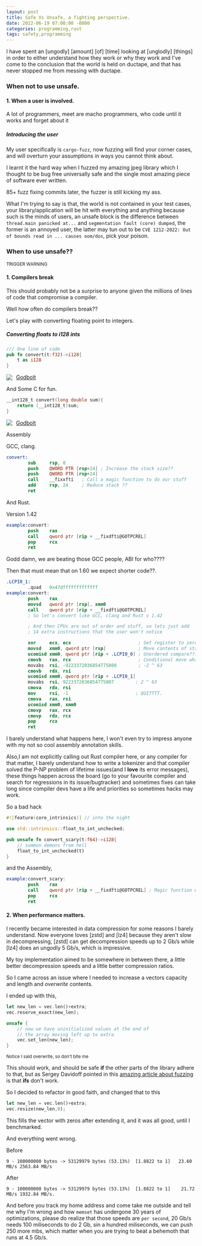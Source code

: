```yaml
---
layout: post
title: Safe Vs Unsafe, a fighting perspective.
date: 2022-06-19 07:00:00 -0000
categories: programming,rust
tags: safety,programming
---
```


I have spent an [ungodly]  [amount] [of] [time] looking at [unglodly] [things] in order to either understand how they work or why they work and I've come to the conclusion that the world is held on ductape, and that has never stopped me from messing with ductape.


### When not to use unsafe.

#### 1. When a user is involved.

A lot of programmers, meet are macho programmers, who code until it works and forget about it

##### Introducing the user

My user specifically is `cargo-fuzz`, now fuzzing will find your corner cases, and will overturn your assumptions in ways you cannot think about.

I learnt it the hard way when I fuzzed my amazing jpeg library which I thought to be bug free universally safe and the single most amazing piece of software ever written.

85+ fuzz fixing commits later, the fuzzer is still kicking my ass.

What I'm trying to say is that, the world is not contained in your test cases, your library/application will be hit with everything and anything because such is the minds of users, an unsafe block is the difference between `thread.main panicked at...` and `segmentation fault (core) dumped`, the former is an annoyed user,
the latter may tun out to be `CVE 1212-2022: Out of bounds read in ... causes oom/dos`, pick your poison.

### When to  use unsafe??

<small>TRIGGER WARNING</small>

#### 1. Compilers break
This should probably not be a surprise to anyone given the millions of lines of code that compromise a compiler.

Well how often do compilers break??

Let's play with converting floating point to integers.

##### Converting floats to i128 ints


```rust
/// One line of code
pub fn convert(t:f32)->i128{
    t as i128
}
```
<div style="margin-bottom:4px">
<a href ="https://godbolt.org/z/E3edv7a4a">
<div style="display:flex;align-items: center">
 <img  class ="icon-image" src="https://raw.githubusercontent.com/compiler-explorer/compiler-explorer/main/static/favicon.ico">
 <div style="margin-left: 10px">Godbolt</div>
 </div>
</a>
</div>

And Some C for fun.

```c
__int128_t convert(long double sum){
    return (__int128_t)sum;
}
```
<div style="margin-bottom:4px">
<a href ="https://godbolt.org/z/h1d4PPaPz">
<div style="display:flex;align-items: center">
 <img  class ="icon-image" src="https://raw.githubusercontent.com/compiler-explorer/compiler-explorer/main/static/favicon.ico">
 <div style="margin-left: 10px">Godbolt</div>
 </div>
</a>
</div>

Assembly

GCC, clang.
```nasm
convert:
        sub     rsp, 8
        push    QWORD PTR [rsp+24] ; Increase the stack size??
        push    QWORD PTR [rsp+24]
        call    __fixxfti   ; Call a magic function to do our stuff
        add     rsp, 24     ; Reduce stack ??
        ret
```


And Rust.

Version 1.42

```nasm
example:convert:
        push    rax
        call    qword ptr [rip + __fixdfti@GOTPCREL]
        pop     rcx
        ret
```
Godd damn, we are beating those GCC people, ABI for who????

Then that must mean that on 1.60 we expect shorter code??.



```nasm
.LCPI0_1:
        .quad   0x47dfffffffffffff
example:convert:
        push    rax
        movsd   qword ptr [rsp], xmm0
        call    qword ptr [rip + __fixdfti@GOTPCREL]
        ; So let's convert like GCC, clang and Rust v 1.42

        ; And then CPUs are out of order and stuff, so lets just add
        ; 14 extra instructions that the user won't notice

        xor     ecx, ecx                         ; Set register to zero
        movsd   xmm0, qword ptr [rsp]            ; Move contents of stack to xmm0
        ucomisd xmm0, qword ptr [rip + .LCPI0_0] ; Unordered compare???
        cmovb   rax, rcx                         ; Conditional move what?? rcx is zero, rax is ???
        movabs  rsi, -9223372036854775808        ; -2 ^ 63
        cmovb   rdx, rsi
        ucomisd xmm0, qword ptr [rip + .LCPI0_1]
        movabs  rsi, 9223372036854775807        ; 2 ^ 63
        cmova   rdx, rsi
        mov     rsi, -1                         ; QUITTTT.
        cmova   rax, rsi
        ucomisd xmm0, xmm0
        cmovp   rax, rcx
        cmovp   rdx, rcx
        pop     rcx
        ret
```

I barely understand what happens here, I won't even try to impress anyone with my not so cool assembly annotation skills.

Also,I am not explicitly calling out Rust compiler here, or any compiler for that matter, I barely understand how to write a tokenizer and that compiler solved the P-NP problem of  lifetime issues(and I **love** its error messages), these things happen across the board (go to your favourite compiler and search for regressions in its issue/bugtracker) and sometimes fixes can take long since compiler devs have a life and priorities so sometimes hacks may work.


So a bad hack

```rust
#![feature(core_intrinsics)] // into the night

use std::intrinsics::float_to_int_unchecked;

pub unsafe fn convert_scary(t:f64)->i128{
    // summon demons from hell
    float_to_int_unchecked(t)
}
```

and the Assembly,

```nasm
example:convert_scary:
        push    rax
        call    qword ptr [rip + __fixdfti@GOTPCREL] ; Magic function whooo.
        pop     rcx
        ret
```



#### 2. When performance matters.

I recently became interested in data compression for some reasons I barely understand. Now everyone loves [zstd] and [lz4] because they aren't slow in decompressing, [zstd] can get decompression speeds up to 2 Gb/s while [lz4] does an ungodly 5 Gb/s, which is impressive.

My toy implementation aimed to be somewhere in between there, a little better decompression speeds and a little better compression ratios.

So I came across an issue where I needed  to increase a vectors capacity and length and *overwrite* contents.

I ended up with this,

```rust
let new_len = vec.len()+extra;
vec.reserve_exact(new_len);

unsafe {
    // now we have uninitialized values at the end of
    // the array moving left up to extra
    vec.set_len(new_len);
}
```

<small>Notice I said overwrite, so don't bite me</small>


This should work, and should be safe **if** the other parts of the library adhere to that, but as Sergey Davidoff pointed in this [amazing article about fuzzing](https://shnatsel.medium.com/how-ive-found-vulnerability-in-a-popular-rust-crate-and-you-can-too-3db081a67fb) is that **ifs** don't work.

So I decided to refactor in good faith,
and changed that to this

```rust
let new_len = vec.len()+extra;
vec.resize(new_len,0);
```

 This fills the vector with zeros after extending it, and it was all good, until I benchmarked.

And everything went wrong.

Before

```text
9 - 100000000 bytes -> 53129979 bytes (53.13%)  [1.8822 to 1]   23.60 MB/s 2563.84 MB/s
```

After

```text
9 - 100000000 bytes -> 53129979 bytes (53.13%)  [1.8822 to 1]    21.72 MB/s 1932.84 MB/s.
```

And before you track my home address and come take me outside and tell me why I'm wrong and how `memset` has undergone 30 years of optimizations, please do realize that those speeds are `per second`, 20 Gb/s needs 100 miliseconds to do 2 Gb, sin a hundred miliseconds, we can push 250 more mbs, which matter when you are trying to beat a behemoth that runs at 4.5 Gb/s.
